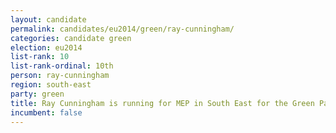 ```yaml
---
layout: candidate
permalink: candidates/eu2014/green/ray-cunningham/
categories: candidate green
election: eu2014
list-rank: 10
list-rank-ordinal: 10th
person: ray-cunningham
region: south-east
party: green
title: Ray Cunningham is running for MEP in South East for the Green Party
incumbent: false
---
```

